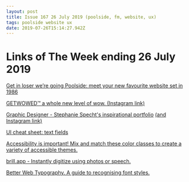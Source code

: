 ```yaml
---
layout: post
title: Issue 167 26 July 2019 (poolside, fm, website, ux)
tags: poolside website ux
date: 2019-07-26T15:14:27.942Z
---
```

# Links of The Week ending 26 July 2019

<a href="https://poolside.fm/ " title="Get in loser we’re going Poolside: meet your new favourite website set in 1986" alt="Get in loser we’re going Poolside: meet your new favourite website set in 1986" target="_blank">Get in loser we’re going Poolside: meet your new favourite website set in 1986</a>

<a href="https://www.instagram.com/getwowed/" target="_blank" target="_blank" title="GETWOWED™" alt="GETWOWED™">GETWOWED™ a whole new level of wow. (Instagram link)</a>

<a href="https://stephaniespecht.com/" target="_blank" title="Stephanie Specht" alt="Stephanie Specht">Graphic Designer - Stephanie Specht's inspirational portfolio</a> <a href="https://www.instagram.com/spechtstudio/" title="" alt="">(and Instagram link)</a>

<a href="https://uxdesign.cc/ui-cheat-sheet-text-fields-2152112615f8" target="_blank" title="UI cheat sheet: text fields" alt="UI cheat sheet: text fields">UI cheat sheet: text fields</a>

<a href="http://clrs.cc/" target="_blank" title="Mix these colors to create accessible themes." alt="Mix these colors to create accessible themes.">Accessibility is important! Mix and match these color classes to create a variety of accessible themes.</a>

<a href="https://brill.app" target="_blank" title="Instantly digitize using photos or speech.
Edit, manage and share how you like. Work smarter." alt="Instantly digitize using photos or speech.
Edit, manage and share how you like. Work smarter.">brill.app - Instantly digitize using photos or speech.</a>

<a href="https://betterwebtype.com/articles/2019/07/14/recognising-font-style" title="Better Web Typography. A guide to recognising font styles." alt="Better Web Typography. A guide to recognising font styles." target="_blank">Better Web Typography. A guide to recognising font styles.</a>